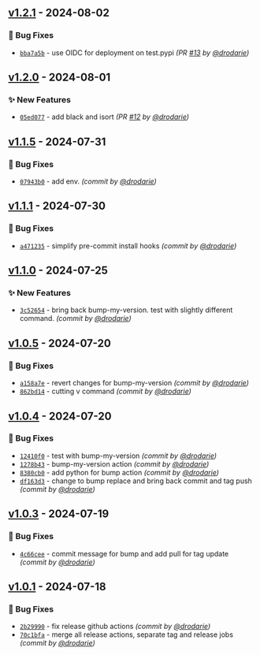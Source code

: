 
## [v1.2.1] - 2024-08-02
### :bug: Bug Fixes
- [`bba7a5b`](https://github.com/drodarie/test_actions/commit/bba7a5b13fb80e4c2b503bb181ec40702db83171) - use OIDC for deployment on test.pypi *(PR [#13](https://github.com/drodarie/test_actions/pull/13) by [@drodarie](https://github.com/drodarie))*


## [v1.2.0] - 2024-08-01
### :sparkles: New Features
- [`05ed077`](https://github.com/drodarie/test_actions/commit/05ed077b412cd6675d5fa1114b7cfb36c9701851) - add black and isort *(PR [#12](https://github.com/drodarie/test_actions/pull/12) by [@drodarie](https://github.com/drodarie))*


## [v1.1.5] - 2024-07-31
### :bug: Bug Fixes
- [`07943b0`](https://github.com/drodarie/test_actions/commit/07943b009b677e0a2c31638c8ff0f333717307ac) - add env. *(commit by [@drodarie](https://github.com/drodarie))*


## [v1.1.1] - 2024-07-30
### :bug: Bug Fixes
- [`a471235`](https://github.com/drodarie/test_actions/commit/a47123513ae76bfa6ebf011ad36945a03d144efb) - simplify pre-commit install hooks *(commit by [@drodarie](https://github.com/drodarie))*


## [v1.1.0] - 2024-07-25
### :sparkles: New Features
- [`3c52654`](https://github.com/drodarie/test_actions/commit/3c526547d4ec05b69cfbb81a0b7fdccfe011c63f) - bring back bump-my-version. test with slightly different command. *(commit by [@drodarie](https://github.com/drodarie))*


## [v1.0.5] - 2024-07-20
### :bug: Bug Fixes
- [`a158a7e`](https://github.com/drodarie/test_actions/commit/a158a7e36cebeb653bafb227c31020323242b4e9) - revert changes for bump-my-version *(commit by [@drodarie](https://github.com/drodarie))*
- [`862bd14`](https://github.com/drodarie/test_actions/commit/862bd1408810982394d72c009337e18c5fedd9f1) - cutting v command *(commit by [@drodarie](https://github.com/drodarie))*


## [v1.0.4] - 2024-07-20
### :bug: Bug Fixes
- [`12410f0`](https://github.com/drodarie/test_actions/commit/12410f0e079d99624da5addbf5bb41e377014d33) - test with bump-my-version *(commit by [@drodarie](https://github.com/drodarie))*
- [`1278b43`](https://github.com/drodarie/test_actions/commit/1278b43628b97819aa8ba5d3abc0e7854ffc47b3) - bump-my-version action *(commit by [@drodarie](https://github.com/drodarie))*
- [`8380cb0`](https://github.com/drodarie/test_actions/commit/8380cb05f9effae1686464a8d5c404c054de4e9f) - add python for bump action *(commit by [@drodarie](https://github.com/drodarie))*
- [`df163d3`](https://github.com/drodarie/test_actions/commit/df163d3df66c41dd9d19ae8ed57c91af472b6d84) - change to bump replace and bring back commit and tag push *(commit by [@drodarie](https://github.com/drodarie))*


## [v1.0.3] - 2024-07-19
### :bug: Bug Fixes
- [`4c66cee`](https://github.com/drodarie/test_actions/commit/4c66ceef26527a7be9812ea54bf801bb0af2bf06) - commit message for bump and add pull for tag update *(commit by [@drodarie](https://github.com/drodarie))*


## [v1.0.1] - 2024-07-18
### :bug: Bug Fixes
- [`2b29990`](https://github.com/drodarie/test_actions/commit/2b29990435a6e8eff12848fdc80a007107c761d3) - fix release github actions *(commit by [@drodarie](https://github.com/drodarie))*
- [`70c1bfa`](https://github.com/drodarie/test_actions/commit/70c1bfab7dd926b4155983df125c0bcaf4b485d3) - merge all release actions, separate tag and release jobs *(commit by [@drodarie](https://github.com/drodarie))*

[v1.0.1]: https://github.com/drodarie/test_actions/compare/v1.0.0...v1.0.1
[v1.0.3]: https://github.com/drodarie/test_actions/compare/v1.0.2...v1.0.3
[v1.0.4]: https://github.com/drodarie/test_actions/compare/v1.0.3...v1.0.4
[v1.0.5]: https://github.com/drodarie/test_actions/compare/v1.0.4...v1.0.5
[v1.1.0]: https://github.com/drodarie/test_actions/compare/v1.0.5...v1.1.0
[v1.1.1]: https://github.com/drodarie/test_actions/compare/v1.1.0...v1.1.1
[v1.1.5]: https://github.com/drodarie/test_actions/compare/v1.1.4...v1.1.5
[v1.2.0]: https://github.com/drodarie/test_actions/compare/v1.1.5...v1.2.0
[v1.2.1]: https://github.com/drodarie/test_actions/compare/v1.2.0...v1.2.1
